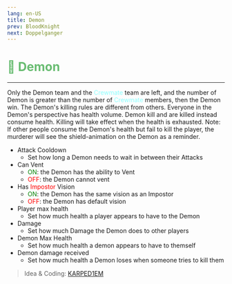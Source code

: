 ```yaml
---
lang: en-US
title: Demon
prev: BloodKnight
next: Doppelganger
---
```


# <font color="#68bc71">👿 <b>Demon</b></font> <Badge text="Killing" type="tip" vertical="middle"/>
---

Only the Demon team and the <font color=#8cffff>Crewmate</font> team are left, and the number of Demon is greater than the number of <font color=#8cffff>Crewmate</font> members, then the Demon win. The Demon's killing rules are different from others. Everyone in the Demon's perspective has health volume. Demon kill and are killed instead consume health. Killing will take effect when the health is exhausted. Note: If other people consume the Demon's health but fail to kill the player, the murderer will see the shield-animation on the Demon as a reminder.
* Attack Cooldown
  * Set how long a Demon needs to wait in between their Attacks
* Can Vent
  * <font color=green>ON</font>: the Demon has the ability to Vent
  * <font color=red>OFF</font>: the Demon cannot vent
* Has <font color=red>Impostor</font> Vision
  * <font color=green>ON</font>: the Demon has the same vision as an Impostor
  * <font color=red>OFF</font>: the Demon has default vision
* Player max health
  * Set how much health a player appears to have to the Demon
* Damage
  * Set how much Damage the Demon does to other players
* Demon Max Health
  * Set how much health a demon appears to have to themself
* Demon damage received
  * Set how much health a Demon loses when someone tries to kill them


> Idea & Coding: [KARPED1EM](https://github.com/KARPED1EM)